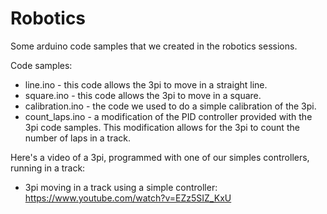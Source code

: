 # Robotics
Some arduino code samples that we created in the robotics sessions.

Code samples:
- line.ino - this code allows the 3pi to move in a straight line.
- square.ino - this code allows the 3pi to move in a square.
- calibration.ino - the code we used to do a simple calibration of the 3pi.
- count_laps.ino - a modification of the PID controller provided with the 3pi code samples.
This modification allows for the 3pi to count the number of laps in a track.

Here's a video of a 3pi, programmed with one of our simples controllers, running in a track:
- 3pi moving in a track using a simple controller: https://www.youtube.com/watch?v=EZz5SIZ_KxU
